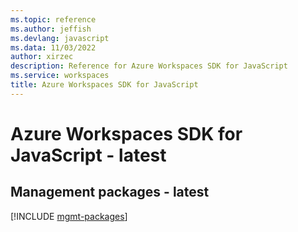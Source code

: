 ```yaml
---
ms.topic: reference
ms.author: jeffish
ms.devlang: javascript
ms.data: 11/03/2022
author: xirzec
description: Reference for Azure Workspaces SDK for JavaScript
ms.service: workspaces
title: Azure Workspaces SDK for JavaScript
---
```

# Azure Workspaces SDK for JavaScript - latest

## Management packages - latest
[!INCLUDE [mgmt-packages](workspaces-mgmt-index.md)]